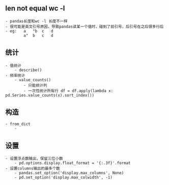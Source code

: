 ## len not equal wc -l
    - pandas长度和wc -l 长度不一样
    - 很可能是英文引号原因，导致pandas读某一个值时，碰到了前引号，后引号在之后很多行后
    - eg:   a   "b  c   d
            a"  b   c   d
     
## 统计
    - 值统计
        - describe()
    - 频率统计
        - value_counts()
            - 只能统计列
            - 一次性统计所有行 df = df.apply(lambda x: pd.Series.value_counts(x).sort_index())

## 构造
    - from_dict
        - 

## 设置
    - 设置浮点数输出，保留三位小数
        - pd.options.display.float_format = '{:.3f}'.format
    - 设置columns输出的最多个数
        - pandas.set_option('display.max_columns', None)
        - pd.set_option('display.max_colwidth', -1)
        
  
        
        
       